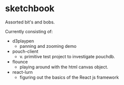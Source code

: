 # sketchbook

Assorted bit's and bobs.

Currently consisting of:
 
- d3playpen
  - panning and zooming demo
- pouch-client
  - v. primitive test project to investigate pouchdb.
- flounce
  - playing around with the html canvas object.
- react-lurn
  - figuring out the basics of the React js framework
